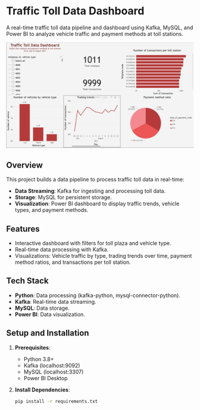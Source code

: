 # Traffic Toll Data Dashboard

A real-time traffic toll data pipeline and dashboard using Kafka, MySQL, and Power BI to analyze vehicle traffic and payment methods at toll stations.

![Dashboard Screenshot](powerbi/dashboard.png)

## Overview
This project builds a data pipeline to process traffic toll data in real-time:
- **Data Streaming**: Kafka for ingesting and processing toll data.
- **Storage**: MySQL for persistent storage.
- **Visualization**: Power BI dashboard to display traffic trends, vehicle types, and payment methods.

## Features
- Interactive dashboard with filters for toll plaza and vehicle type.
- Real-time data processing with Kafka.
- Visualizations: Vehicle traffic by type, trading trends over time, payment method ratios, and transactions per toll station.

## Tech Stack
- **Python**: Data processing (kafka-python, mysql-connector-python).
- **Kafka**: Real-time data streaming.
- **MySQL**: Data storage.
- **Power BI**: Data visualization.

## Setup and Installation
1. **Prerequisites**:
   - Python 3.8+
   - Kafka (localhost:9092)
   - MySQL (localhost:3307)
   - Power BI Desktop

2. **Install Dependencies**:
   ```bash
   pip install -r requirements.txt
